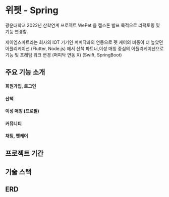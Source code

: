 # 위펫 - Spring

광운대학교 2022년 산학연계 프로젝트 WePet 을 캡스톤 발표 목적으로 리팩토링 및 기능 변경함. 

제이엠스마트라는 회사의 IOT 기기인 퍼피닥과의 연동으로 펫 케어의 비중이 더 높았던 어플리케이션 (Flutter, Node.js)
에서 산책 파트너,이성 매칭 중심의 어플리케이션으로 기능 및 프레임 워크 변경 (퍼피닥 연동 X) (Swift, SpringBoot)


## 주요 기능 소개

#### 회원가입, 로그인

#### 산책

#### 이성 매칭 (프로필)


#### 커뮤니티

#### 채팅, 펫케어 


## 프로젝트 기간

## 기술 스택

## ERD


